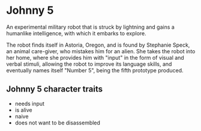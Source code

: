 # Johnny 5
An experimental military robot that is struck by lightning and gains a humanlike intelligence, with which it embarks to explore.

The robot finds itself in Astoria, Oregon, and is found by Stephanie Speck, an animal care-giver, who mistakes him for an alien. She takes the robot into her home, where she provides him with "input" in the form of visual and verbal stimuli, allowing the robot to improve its language skills, and eventually names itself "Number 5", being the fifth prototype produced.

## Johnny 5 character traits
* needs input
* is alive
* naive
* does not want to be disassembled
